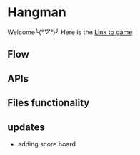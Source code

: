 # Hangman
Welcome╰(*°▽°*)╯
Here is the [Link to game](https://hangmanwithjavascript.netlify.app/)

## Flow

## APIs

## Files functionality

## updates
+ adding score board

